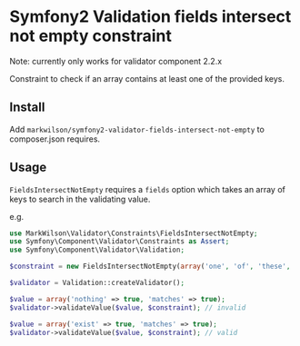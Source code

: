 # Symfony2 Validation fields intersect not empty constraint

Note: currently only works for validator component 2.2.x

Constraint to check if an array contains at least one of the provided keys.

## Install

Add `markwilson/symfony2-validator-fields-intersect-not-empty` to composer.json requires.

## Usage

`FieldsIntersectNotEmpty` requires a `fields` option which takes an array of keys to search in the validating value.

e.g.

```` php
use MarkWilson\Validator\Constraints\FieldsIntersectNotEmpty;
use Symfony\Component\Validator\Constraints as Assert;
use Symfony\Component\Validator\Validation;

$constraint = new FieldsIntersectNotEmpty(array('one', 'of', 'these', 'must', 'exist');

$validator = Validation::createValidator();

$value = array('nothing' => true, 'matches' => true);
$validator->validateValue($value, $constraint); // invalid

$value = array('exist' => true, 'matches' => true);
$validator->validateValue($value, $constraint); // valid
````
